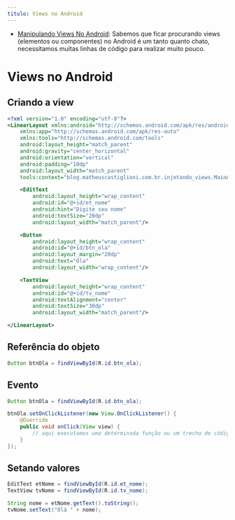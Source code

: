 ```yaml
---
titulo: Views no Android
---
```

- [Manipulando Views No Android]([https://developer.android.com/guide/components/activities/intro-activities?hl=pt-br](https://blog.matheuscastiglioni.com.br/manipulando-views-no-android/)): Sabemos que ficar procurando views (elementos ou componentes) no Android é um tanto quanto chato, necessitamos muitas linhas de código para realizar muito pouco.

# Views no Android

## Criando a view

~~~xml
<?xml version="1.0" encoding="utf-8"?>
<LinearLayout xmlns:android="http://schemas.android.com/apk/res/android"
    xmlns:app="http://schemas.android.com/apk/res-auto"
    xmlns:tools="http://schemas.android.com/tools"
    android:layout_height="match_parent"
    android:gravity="center_horizontal"
    android:orientation="vertical"
    android:padding="10dp"
    android:layout_width="match_parent"
    tools:context="blog.matheuscastiglioni.com.br.injetando_views.MainActivity">

    <EditText
        android:layout_height="wrap_content"
        android:id="@+id/et_nome"
        android:hint="Digite seu nome"
        android:textSize="20dp"
        android:layout_width="match_parent"/>

    <Button
        android:layout_height="wrap_content"
        android:id="@+id/btn_ola"
        android:layout_margin="20dp"
        android:text="Ola"
        android:layout_width="wrap_content"/>

    <TextView
        android:layout_height="wrap_content"
        android:id="@+id/tv_nome"
        android:textAlignment="center"
        android:textSize="30dp"
        android:layout_width="match_parent"/>

</LinearLayout>
~~~

## Referência do objeto

~~~java
Button btnOla = findViewById(R.id.btn_ola);
~~~

## Evento

~~~java
Button btnOla = findViewById(R.id.btn_ola);

btnOla.setOnClickListener(new View.OnClickListener() {
	@Override
	public void onClick(View view) {
		// aqui executamos uma determinada função ou um trecho de código    
	}
});
~~~

## Setando valores 

~~~java
EditText etNome = findViewById(R.id.et_nome);
TextView tvNome = findViewById(R.id.tv_nome);

String nome = etNome.getText().toString();
tvNome.setText("Olá " + nome);
~~~
